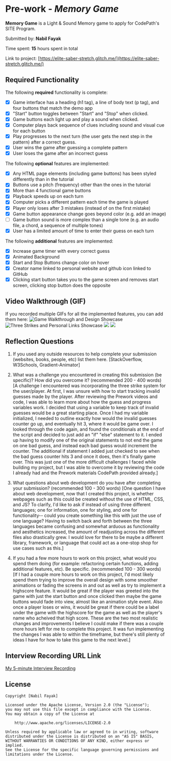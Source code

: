# Pre-work - *Memory Game*

**Memory Game** is a Light & Sound Memory game to apply for CodePath's SITE Program. 

Submitted by: **Nabil Fayak**

Time spent: **15** hours spent in total

Link to project: [https://elite-saber-stretch.glitch.me/](https://elite-saber-stretch.glitch.me/)

## Required Functionality

The following **required** functionality is complete:

* [x] Game interface has a heading (h1 tag), a line of body text (p tag), and four buttons that match the demo app
* [x] "Start" button toggles between "Start" and "Stop" when clicked. 
* [x] Game buttons each light up and play a sound when clicked. 
* [x] Computer plays back sequence of clues including sound and visual cue for each button
* [x] Play progresses to the next turn (the user gets the next step in the pattern) after a correct guess. 
* [x] User wins the game after guessing a complete pattern
* [x] User loses the game after an incorrect guess

The following **optional** features are implemented:

* [x] Any HTML page elements (including game buttons) has been styled differently than in the tutorial
* [x] Buttons use a pitch (frequency) other than the ones in the tutorial
* [x] More than 4 functional game buttons
* [x] Playback speeds up on each turn
* [x] Computer picks a different pattern each time the game is played
* [x] Player only loses after 3 mistakes (instead of on the first mistake)
* [x] Game button appearance change goes beyond color (e.g. add an image)
* [ ] Game button sound is more complex than a single tone (e.g. an audio file, a chord, a sequence of multiple tones)
* [x] User has a limited amount of time to enter their guess on each turn

The following **additional** features are implemented:

- [x] Increase game timer with every correct guess
- [x] Animated Background
- [x] Start and Stop Buttons change color on hover
- [x] Creator name linked to personal website and github icon linked to GitHub
- [x] Clicking start button takes you to the game screen and removes start screen, clicking stop button does the opposite

## Video Walkthrough (GIF)

If you recorded multiple GIFs for all the implemented features, you can add them here:
![Game Walkthrough and Design Showcase](https://user-images.githubusercontent.com/72051470/162618214-a10f262a-1e8c-49a8-89be-d22a40c77cd0.gif)
![Three Strikes and Personal Links Showcase](http://g.recordit.co/2bqKceCwPl.gif)
![](gif3-link-here)
![](gif4-link-here)

## Reflection Questions
1. If you used any outside resources to help complete your submission (websites, books, people, etc) list them here. 
[StackOverflow, W3Schools, Gradient-Animator]

2. What was a challenge you encountered in creating this submission (be specific)? How did you overcome it? (recommended 200 - 400 words) 
[A challenge I encountered was incorporating the three strike system for the user/player. At first, I was unsure with how to start tracking invalid guesses made by the player. After reviewing the Prework videos and code, I was able to learn more about how the guess and progress variables work. I decided that using a variable to keep track of invalid guesses would be a great starting place. Once I had my variable initialized, I needed to outline exactly how would the invalid guesses counter go up, and eventually hit 3, where it would be game over. I looked through the code again, and found the conditionals at the end of the script and decided to just add an "if" "else" statement to it. I ended up having to modify one of the original statements to not end the game on one bad guess, and instead each bad guess would increment the counter. The additional if statement I added just checked to see when the bad guess counter hits 3 and once it does, then it's finally game over. This was just one of the more difficult challenges I faced while building my project, but I was able to overcome it by reviewing the code I already had and the Prework materials CodePath provided already.]

3. What questions about web development do you have after completing your submission? (recommended 100 - 300 words) 
[One question I have about web development, now that I created this project, is whether webpages such as this could be created without the use of HTML, CSS, and JS? To clarify, I'd like to ask if instead of using three different languages; one for information, one for styling, and one for functionality-- could you create something like this with just the use of one language? Having to switch back and forth between the three languages became confusing and somewhat arduous as functionality and aesthetics increased, the amount of readjusting across the different files also drastically grew. I would love for there to be maybe a different library, framework, or language that could act as a one-stop shop for use cases such as this.]

4. If you had a few more hours to work on this project, what would you spend them doing (for example: refactoring certain functions, adding additional features, etc). Be specific. (recommended 100 - 300 words) 
[If I had a couple more hours to work on this project, I'd most likely spend them trying to improve the overall design with some smoother animations or fading the screens in and out as well as try to implement a highscore feature. It would be great if the player was greeted into the game with just the start button and once clicked then maybe the game buttons would fade into view, almost like an animation style event. Also once a player loses or wins, it would be great if there could be a label under the game with the highscore for the game as well as the player's name who acheived that high score. These are the two most realistic changes and improvements I believe I could make if there was a couple more hours left for me to complete this project. It was fun implementing the changes I was able to within the timeframe, but there's still plenty of ideas I have for how to take this game to the next level.]



## Interview Recording URL Link

[My 5-minute Interview Recording](https://baruch.zoom.us/rec/share/jaEzDnEgVwXD4Kl78rOaJKjfSq0pqDxixBRSG60sSSYgPUtpD43q22vd5K7BGp32.qhLSQzZ7gSVf0Qd4?startTime=1648880861000)


## License

    Copyright [Nabil Fayak]

    Licensed under the Apache License, Version 2.0 (the "License");
    you may not use this file except in compliance with the License.
    You may obtain a copy of the License at

        http://www.apache.org/licenses/LICENSE-2.0

    Unless required by applicable law or agreed to in writing, software
    distributed under the License is distributed on an "AS IS" BASIS,
    WITHOUT WARRANTIES OR CONDITIONS OF ANY KIND, either express or implied.
    See the License for the specific language governing permissions and
    limitations under the License.
